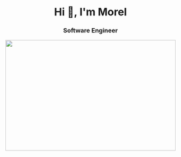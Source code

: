 <h1 align="center">Hi 👋, I'm Morel</h1>
<h3 align="center">Software Engineer</h3>

<p align="center">
  <img width="460" height="300" src="https://github-readme-streak-stats.herokuapp.com/?user=micisse&theme=dark&hide_border=false">
</p>